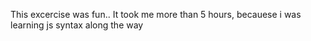 This excercise was fun..
It took me more than  5 hours, becauese i was learning js syntax along the way

